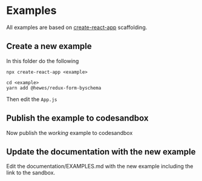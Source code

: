 # Examples

All examples are based on [create-react-app](https://github.com/facebook/create-react-app) scaffolding.

## Create a new example

In this folder do the following

    npx create-react-app <example>

    cd <example>
    yarn add @hewes/redux-form-byschema

Then edit the `App.js`

## Publish the example to codesandbox

Now publish the _working_ example to codesandbox

## Update the documentation with the new example

Edit the documentation/EXAMPLES.md with the new example including the link to the sandbox.
